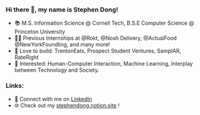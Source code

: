 ### Hi there 👋, my name is Stephen Dong!
- 📚 M.S. Information Science @ Cornell Tech, B.S.E Computer Science @ Princeton University
- 👨‍💻 Previous Internships at @Rokt, @Nosh Delivery, @ActualFood @NewYorkFoundling, and many more!
- 🔨 Love to build: TrentonEats, Prospect Student Ventures, SamplAR, RateRight
- 👀 Interested: Human-Computer Interaction, Machine Learning, Interplay between Technology and Society.
### Links:
- 🤝 Connect with me on [LinkedIn](https://www.linkedin.com/in/stephendong/)
- 🌐 Check out my [stephendong.notion.site](https://stephendong.notion.site) ! 

<!--
**stephendongg/stephendongg** is a ✨ _special_ ✨ repository because its `README.md` (this file) appears on your GitHub profile.

Here are some ideas to get you started:

- 🔭 I’m currently working on ...
- 🌱 I’m currently learning ...
- 👯 I’m looking to collaborate on ...
- 🤔 I’m looking for help with ...
- 💬 Ask me about ...
- 📫 How to reach me: ...
- 😄 Pronouns: ...
- ⚡ Fun fact: ...
-->
